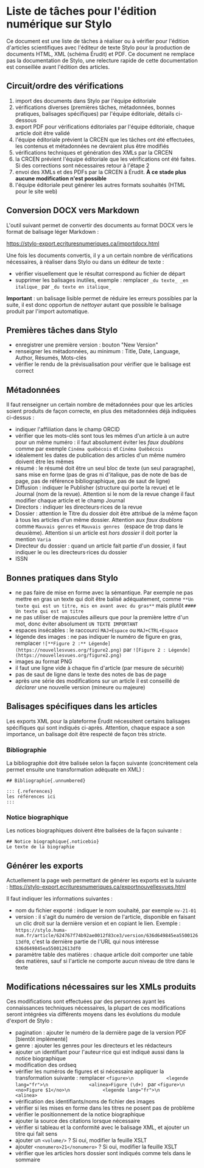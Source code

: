 # Liste de tâches pour l'édition numérique sur Stylo

Ce document est une liste de tâches à réaliser ou à vérifier pour l'édition d'articles scientifiques avec l'éditeur de texte Stylo pour la production de documents HTML, XML (schéma Érudit) et PDF.
Ce document ne remplace pas la documentation de Stylo, une relecture rapide de cette documentation est conseillée avant l'édition des articles.

## Circuit/ordre des vérifications

1. import des documents dans Stylo par l'équipe éditoriale
2. vérifications diverses (premières tâches, métadonnées, bonnes pratiques, balisages spécifiques) par l'équipe éditoriale, détails ci-dessous
3. export PDF pour vérifications éditoriales par l'équipe éditoriale, chaque article doit être validé
4. l'équipe éditoriale prévient la CRCEN que les tâches ont été effectuées, les contenus et métadonnées ne devraient plus être modifiés
5. vérifications techniques et génération des XMLs par la CRCEN
6. la CRCEN prévient l'équipe éditoriale que les vérifications ont été faites. Si des corrections sont nécessaires retour à l'étape 2
7. envoi des XMLs et des PDFs par la CRCEN à Érudit. **À ce stade plus aucune modification n'est possible**
8. l'équipe éditoriale peut générer les autres formats souhaités (HTML pour le site web)

## Conversion DOCX vers Markdown

L'outil suivant permet de convertir des documents au format DOCX vers le format de balisage léger Markdown :

https://stylo-export.ecrituresnumeriques.ca/importdocx.html

Une fois les documents convertis, il y a un certain nombre de vérifications nécessaires, à réaliser dans Stylo ou dans un éditeur de texte :

- vérifier visuellement que le résultat correspond au fichier de départ
- supprimer les balisages inutiles, exemple : remplacer `_du texte_ _en italique_` par `_du texte en italique_`

**Important** : un balisage lisible permet de réduire les erreurs possibles par la suite, il est donc opportun de _nettoyer_ autant que possible le balisage produit par l'import automatique.


## Premières tâches dans Stylo

- enregistrer une première version : bouton "New Version"
- renseigner les métadonnées, au minimum : Title, Date, Language, Author, Résumés, Mots-clés
- vérifier le rendu de la prévisualisation pour vérifier que le balisage est correct


## Métadonnées

Il faut renseigner un certain nombre de métadonnées pour que les articles soient produits de façon correcte, en plus des métadonnées déjà indiquées ci-dessus :

- indiquer l'affiliation dans le champ ORCID
- vérifier que les mots-clés sont tous les mêmes d'un article à un autre pour un même numéro : il faut absolument éviter les _faux doublons_ comme par exemple `Cinéma québécois` et `Cinéma Québécois`
- idéalement les dates de publication des articles d'un même numéro doivent être les mêmes
- résumé : le résumé doit être un seul bloc de texte (un seul paragraphe), sans mise en forme (pas de gras ni d'italique, pas de note de bas de page, pas de référence bibliographique, pas de saut de ligne)
- Diffusion : indiquer le Publisher (structure qui porte la revue) et le Journal (nom de la revue). Attention si le nom de la revue change il faut modifier chaque article et le champ Journal
- Directors : indiquer les directeurs·rices de la revue
- Dossier : attention le Titre du dossier doit être attribué de la même façon à tous les articles d'un même dossier. Attention aux _faux doublons_ comme `Mauvais genres` et `Mauvais genres ` (espace de trop dans le deuxième). Attention si un article est _hors dossier_ il doit porter la mention `Varia`
- Directeur du dossier : quand un article fait partie d'un dossier, il faut indiquer le ou les directeurs·rices du dossier
- ISSN


## Bonnes pratiques dans Stylo

- ne pas faire de mise en forme avec la sémantique. Par exemple ne pas mettre en gras un texte qui doit être balisé adéquatement, comme `**Un texte qui est un titre, mis en avant avec du gras**` mais plutôt `#### Un texte qui est un titre`
- ne pas utiliser de majuscules ailleurs que pour la première lettre d'un mot, donc éviter absolument `UN TEXTE IMPORTANT`
- espaces insécables : le raccourci `MAJ+Espace` ou `MAJ+CTRL+Espace`
- légende des images : ne pas indiquer le numéro de figure en gras, remplacer `![**Figure 2 :** Légende](https://nouvellesvues.org/figure2.png)` par `![Figure 2 : Légende](https://nouvellesvues.org/figure2.png)`
- images au format PNG
- il faut une ligne vide à chaque fin d'article (par mesure de sécurité)
- pas de saut de ligne dans le texte des notes de bas de page
- après une série des modifications sur un article il est conseillé de _déclarer_ une nouvelle version (mineure ou majeure)


## Balisages spécifiques dans les articles

Les exports XML pour la plateforme Érudit nécessitent certains balisages spécifiques qui sont indiqués ci-après.
Attention, chaque espace a son importance, un balisage doit être respecté de façon très stricte.

### Bibliographie
La bibliographie doit être balisée selon la façon suivante (concrètement cela permet ensuite une transformation adéquate en XML) :

```
## Bibliographie{.unnumbered}

::: {.references}
les références ici
:::
```

### Notice biographique
Les notices biographiques doivent être balisées de la façon suivante :

```
## Notice biographique{.noticebio}
Le texte de la biographie
```


## Générer les exports

Actuellement la page web permettant de générer les exports est la suivante : https://stylo-export.ecrituresnumeriques.ca/exportnouvellesvues.html

Il faut indiquer les informations suivantes :

- nom du fichier exporté : indiquer le nom souhaité, par exemple `nv-21-01`
- version : il s'agit du numéro de version de l'article, disponible en faisant un clic droit sur la dernière version et en copiant le lien. Exemple : `https://stylo.huma-num.fr/article/624767f74b92ae0012f83ce3/version/636d649845ea550012613df0`, c'est la dernière partie de l'URL qui nous intéresse `636d649845ea550012613df0`
- paramètre table des matières : chaque article doit comporter une table des matières, sauf si l'article ne comporte aucun niveau de titre dans le texte


## Modifications nécessaires sur les XMLs produits

Ces modifications sont effectuées par des personnes ayant les connaissances techniques nécessaires, la plupart de ces modifications seront intégrées via différents moyens dans les évolutions du module d'export de Stylo :

- pagination : ajouter le numéro de la dernière page de la version PDF [bientôt implémenté]
- genre : ajouter les genres pour les directeurs et les rédacteurs
- ajouter un identifiant pour l'auteur·rice qui est indiqué aussi dans la notice biographique
- modification des ordseq
- vérifier les numéros de figures et si nécessaire appliquer la transformation suivante : remplacer `<figure>\n            <legende lang="fr">\n               <alinea>Figure (\d+) ` par `<figure>\n            <no>Figure $1</no>\n            <legende lang="fr">\n               <alinea>`
- vérification des identifiants/noms de fichier des images
- vérifier si les mises en forme dans les titres ne posent pas de problème
- vérifier le positionnement de la notice biographique
- ajouter la source des citations lorsque nécessaire
- vérifier si tableau et la conformité avec le balisage XML, et ajouter un titre qui fait sens
- ajouter un `<volume/>` ? Si oui, modifier la feuille XSLT
- ajouter `<nonumero>21</nonumero>` ? Si oui, modifier la feuille XSLT
- vérifier que les articles hors dossier sont indiqués comme tels dans le sommaire

